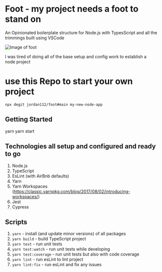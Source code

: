 # Foot - my project needs a foot to stand on

An Opinionated boilerplate structure for Node.js with TypesScript and all the trimmings built using VSCode

![Image of foot](https://www.pikpng.com/pngl/m/172-1724506_daily-kos-monty-python-foot-png-clipart.png)

I was tired of doing all of the base setup and config work to establish a node project

# use this Repo to start your own project

    npx degit jordan112/foot#main my-new-node-app

## Getting Started

   yarn
   yarn start
## Technologies all setup and configured and ready to go

1. Node.js
1. TypeScript
1. EsLint (with AirBnb defaults)
1. Yarn
1. Yarn Workspaces (https://classic.yarnpkg.com/blog/2017/08/02/introducing-workspaces/)
1. Jest
1. Cypress

## Scripts

1.  `yarn` - install (and update minor versions) of all packages
1.  `yarn build` - build TypeScript project
1.  `yarn test` - run unit tests
1.  `yarn test:watch` - run unit tests while developing
1.  `yarn test:coverage` - run unit tests but also with code coverage
1.  `yarn lint` - run esLint to lint project
1.  `yarn lint:fix` - run esLint and fix any issues
